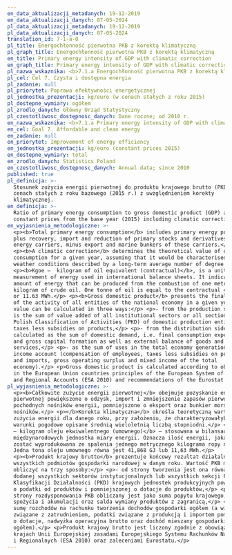 ```yaml
---
en_data_aktualizacji_metadanych: 19-12-2019
en_data_aktualizacji_danych: 07-05-2024
pl_data_aktualizacji_metadanych: 19-12-2019
pl_data_aktualizacji_danych: 07-05-2024
translation_id: 7-1-a-0
pl_title: Energochłonność pierwotna PKB z korektą klimatyczną
pl_graph_title: Energochłonność pierwotna PKB z korektą klimatyczną
en_title: Primary energy intensity of GDP with climatic correction
en_graph_title: Primary energy intensity of GDP with climatic correction
pl_nazwa_wskaznika: <b>7.1.a Energochłonność pierwotna PKB z korektą klimatyczną</b>
pl_cel: Cel 7. Czysta i dostępna energia
pl_zadanie: null
pl_priorytet: Poprawa efektywności energetycznej
pl_jednostka_prezentacji: kg/euro (w cenach stałych z roku 2015)
pl_dostepne_wymiary: ogółem
pl_zrodlo_danych: Główny Urząd Statystyczny
pl_czestotliwosc_dostępnosc_danych: Dane roczne; od 2010 r.
en_nazwa_wskaznika: <b>7.1.a Primary energy intensity of GDP with climatic correction</b>
en_cel: Goal 7. Affordable and clean energy
en_zadanie: null
en_priorytet: Improvement of energy efficiency
en_jednostka_prezentacji: kg/euro (constant prices 2015)
en_dostepne_wymiary: total
en_zrodlo_danych: Statistics Poland
en_czestotliwosc_dostępnosc_danych: Annual data; since 2010
published: true
pl_definicja: >-
  Stosunek zużycia energii pierwotnej do produktu krajowego brutto (PKB) w
  cenach stałych z roku bazowego (2015 r.) z uwzględnieniem korekty
  klimatycznej.
en_definicja: >-
  Ratio of primary energy consumption to gross domestic product (GDP) at
  constant prices from the base year (2015) including climatic corrections.
en_wyjasnienia_metodologiczne: >-
  <p><b>Total primary energy consumption</b> includes primary energy production
  plus recovery, import and reduction of primary stocks and derivatives of
  energy carriers, minus export and marine bunkers of these carriers.</p>
  <p><b>A climatic correction</b> determines the theoretical value of energy
  consumption for a given year, assuming that it would be characterised by
  weather conditions described by a long-term average number of degree days.</p>
  <p><b>Kgoe –  kilogram of oil equivalent (contractual)</b>, is a unit of
  measurement of energy used in international balance sheets. It indicates the
  amount of energy that can be produced from the combustion of one metric
  kilogram of crude oil. One tonne of oil is equal to the contractual 41.868 GJ
  or 11.63 MWh.</p> <p><b>Gross domestic product</b> presents the final result
  of the activity of all entities of the national economy in a given year. GDP
  value can be calculated in three ways:</p> <p>- from the production side GDP
  is the sum of value added of all institutional sectors or all sections of the
  Polish Classification of Activities (PKD) of domestic production entities plus
  taxes less subsidies on products,</p> <p>- from the distribution side GDP is
  calculated as the sum of domestic demand, i.e. final consumption expenditure
  and gross capital formation as well as external balance of goods and
  services,</p> <p>- as the sum of uses in the total economy generation of
  income account (compensation of employees, taxes less subsidies on production
  and imports, gross operating surplus and mixed income of the total
  economy).</p> <p>Gross domestic product is calculated according to obligatory
  in the European Union countries principles of the European System of National
  and Regional Accounts (ESA 2010) and recommendations of the Eurostat.</p>
pl_wyjasnienia_metodologiczne: >-
  <p><b>Całkowite zużycie energii pierwotnej</b> obejmuje pozyskanie energii
  pierwotnej powiększone o odzysk, import i zmniejszenie zapasów pierwotnych i
  pochodnych nośników energii, pomniejszone o eksport oraz bunkier morski tych
  nośników.</p> <p></b>Korekta klimatyczna</b> określa teoretyczną wartość 
  zużycia energii dla danego roku, przy założeniu, że charakteryzowałyby go
  warunki pogodowe opisane średnią wieloletnią liczbą stopniodni.</p> <p><b>kgoe
  – kilogram oleju ekwiwalentnego (umownego)</b> – stosowana w bilansach
  międzynarodowych jednostka miary energii. Oznacza ilość energii, jaka może
  zostać wyprodukowana ze spalenia jednego metrycznego kilograma ropy naftowej.
  Jedna tona oleju umownego równa jest 41,868 GJ lub 11,63 MWh.</p>
  <p><b>Produkt krajowy brutto</b> prezentuje końcowy rezultat działalności
  wszystkich podmiotów gospodarki narodowej w danym roku. Wartość PKB można
  obliczyć na trzy sposoby:</p> <p>- od strony tworzenia jest ona równa wartości
  dodanej wszystkich sektorów instytucjonalnych lub wszystkich sekcji Polskiej
  Klasyfikacji Działalności (PKD) krajowych jednostek produkcyjnych powiększonej
  o podatki od produktów i pomniejszonej o dotacje do produktów,</p> <p>- od
  strony rozdysponowania PKB obliczany jest jako suma popytu krajowego, tj.
  spożycia i akumulacji oraz salda wymiany produktów z zagranicą,</p> <p>- jako
  sumę rozchodów na rachunku tworzenia dochodów gospodarki ogółem (a więc koszty
  związane z zatrudnieniem, podatki związane z produkcją i importem pomniejszone
  o dotacje, nadwyżka operacyjna brutto oraz dochód mieszany gospodarki
  ogółem).</p> <p>Produkt krajowy brutto jest liczony zgodnie z obowiązującymi w
  krajach Unii Europejskiej zasadami Europejskiego Systemu Rachunków Narodowych
  i Regionalnych (ESA 2010) oraz zaleceniami Eurostatu.</p>
---
```

